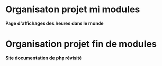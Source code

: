 # Organisaton projet mi modules

**Page d'affichages des heures dans le monde**








# Organisation projet fin de modules

**Site documentation de php révisité**
